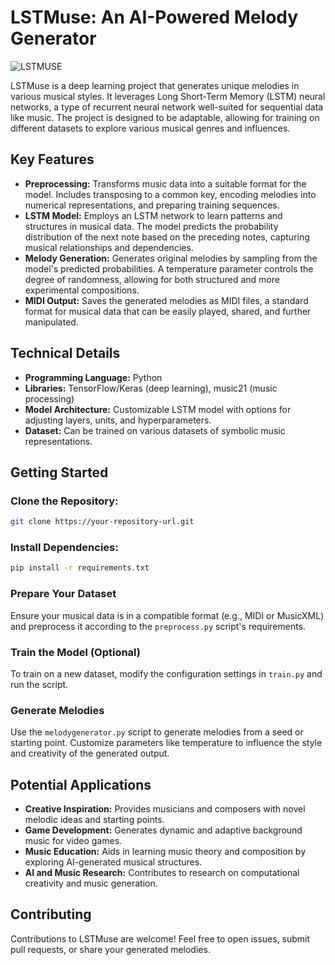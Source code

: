# LSTMuse: An AI-Powered Melody Generator
![LSTMUSE](https://github.com/user-attachments/assets/45abc6d1-09a3-4b80-930a-8e2255d6af32)


LSTMuse is a deep learning project that generates unique melodies in various musical styles. It leverages Long Short-Term Memory (LSTM) neural networks, a type of recurrent neural network well-suited for sequential data like music. The project is designed to be adaptable, allowing for training on different datasets to explore various musical genres and influences.

## Key Features

- **Preprocessing:** Transforms music data into a suitable format for the model. Includes transposing to a common key, encoding melodies into numerical representations, and preparing training sequences.
- **LSTM Model:** Employs an LSTM network to learn patterns and structures in musical data. The model predicts the probability distribution of the next note based on the preceding notes, capturing musical relationships and dependencies.
- **Melody Generation:** Generates original melodies by sampling from the model's predicted probabilities. A temperature parameter controls the degree of randomness, allowing for both structured and more experimental compositions.
- **MIDI Output:** Saves the generated melodies as MIDI files, a standard format for musical data that can be easily played, shared, and further manipulated.

## Technical Details

- **Programming Language:** Python
- **Libraries:** TensorFlow/Keras (deep learning), music21 (music processing)
- **Model Architecture:** Customizable LSTM model with options for adjusting layers, units, and hyperparameters.
- **Dataset:** Can be trained on various datasets of symbolic music representations.

## Getting Started

### Clone the Repository:

```bash
git clone https://your-repository-url.git
```

### Install Dependencies:

```bash
pip install -r requirements.txt
```

### Prepare Your Dataset

Ensure your musical data is in a compatible format (e.g., MIDI or MusicXML) and preprocess it according to the `preprocess.py` script's requirements.

### Train the Model (Optional)

To train on a new dataset, modify the configuration settings in `train.py` and run the script.

### Generate Melodies

Use the `melodygenerator.py` script to generate melodies from a seed or starting point. Customize parameters like temperature to influence the style and creativity of the generated output.

## Potential Applications

- **Creative Inspiration:** Provides musicians and composers with novel melodic ideas and starting points.
- **Game Development:** Generates dynamic and adaptive background music for video games.
- **Music Education:** Aids in learning music theory and composition by exploring AI-generated musical structures.
- **AI and Music Research:** Contributes to research on computational creativity and music generation.

## Contributing

Contributions to LSTMuse are welcome! Feel free to open issues, submit pull requests, or share your generated melodies.
